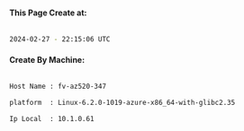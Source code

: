 
   
#### This Page Create at:

```bash

2024-02-27 - 22:15:06 UTC

```

#### Create By Machine:

```bash

Host Name : fv-az520-347

platform  : Linux-6.2.0-1019-azure-x86_64-with-glibc2.35

Ip Local  : 10.1.0.61

```

